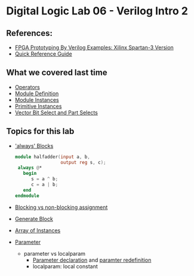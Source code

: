 # Digital Logic Lab 06 - Verilog Intro 2

## References:
- [FPGA Prototyping By Verilog Examples: Xilinx Spartan-3 Version](https://www.amazon.com/FPGA-Prototyping-Verilog-Examples-Spartan-3/dp/0470185325/)
- [Quick Reference Guide](http://sutherland-hdl.com/pdfs/verilog_2001_ref_guide.pdf)

## What we covered last time
- [Operators](http://sutherland-hdl.com/pdfs/verilog_2001_ref_guide.pdf#page=33)
- [Module Definition](http://sutherland-hdl.com/pdfs/verilog_2001_ref_guide.pdf#page=12)
- [Module Instances](http://sutherland-hdl.com/pdfs/verilog_2001_ref_guide.pdf#page=21)
- [Primitive Instances](http://sutherland-hdl.com/pdfs/verilog_2001_ref_guide.pdf#page=23)
- [Vector Bit Select and Part Selects](http://sutherland-hdl.com/pdfs/verilog_2001_ref_guide.pdf#page=23)

## Topics for this lab

- ['always' Blocks](http://sutherland-hdl.com/pdfs/verilog_2001_ref_guide.pdf#page=25)
  ```verilog
  module halfadder(input a, b,
                   output reg s, c);
   always @*
     begin
        s = a ^ b;
        c = a | b;
     end
  endmodule
  ```

- [Blocking vs non-blocking assignment](http://sutherland-hdl.com/pdfs/verilog_2001_ref_guide.pdf#page=29)
- [Generate Block](http://sutherland-hdl.com/pdfs/verilog_2001_ref_guide.pdf#page=25)
- [Array of Instances](http://sutherland-hdl.com/pdfs/verilog_2001_ref_guide.pdf#page=22)
- [Parameter](http://sutherland-hdl.com/pdfs/verilog_2001_ref_guide.pdf#page=19)
  - parameter vs localparam
    - [Parameter declaration](http://sutherland-hdl.com/pdfs/verilog_2001_ref_guide.pdf#page=19) and [paramter redefinition](http://sutherland-hdl.com/pdfs/verilog_2001_ref_guide.pdf#page=21)
    - localparam: local constant

